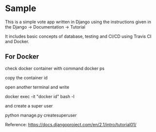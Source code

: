 # Sample

This is a simple vote app written in Django using the instructions given in the Django -> Documentation -> Tutorial

It includes basic concepts of database, testing and CI/CD using Travis CI and Docker.

## For Docker
check docker container with command
docker ps

copy the container id

open another terminal and write

docker exec -it "docker id" bash -l

and create a super user

python manage.py createsuperuser

Reference: https://docs.djangoproject.com/en/2.1/intro/tutorial01/
